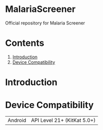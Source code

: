# MalariaScreener
Official repository for Malaria Screener

# Contents

1. [Introduction](#introduction)
1. [Device Compatibility](#device-compatibility)

# Introduction

# Device Compatibility

|          |                             |
| -------- | --------------------------- |
| Android  | API Level 21+ (KitKat 5.0+) |
